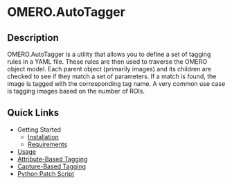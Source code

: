 # OMERO.AutoTagger

## Description
OMERO.AutoTagger is a utility that allows you to define a set of tagging rules in a YAML file. These rules are then used to traverse the OMERO object model. Each parent object (primarily images) and its children are checked to see if they match a set of parameters. If a match is found, the image is tagged with the corresponding tag name. A very common use case is tagging images based on the number of ROIs.

## Quick Links
-  Getting Started
    - [Installation](installation.md)
    - [Requirements](requirements.md)
- [Usage](usage.md)
- [Attribute-Based Tagging](attribute.md)
- [Capture-Based Tagging](capture.md)
- [Python Patch Script](patch.md)
